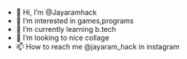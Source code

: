 - 👋 Hi, I’m @Jayaramhack
- 👀 I’m interested in games,programs
- 🌱 I’m currently learning b.tech
- 💞️ I’m looking to nice collage
- 📫 How to reach me @jayaram_hack in instagram

<!---
Jayaramhack/Jayaramhack is a ✨ special ✨ repository because its `README.md` (this file) appears on your GitHub profile.
You can click the Preview link to take a look at your changes.
--->
